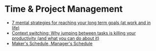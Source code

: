 # Time & Project Management

* [7 mental strategies for reaching your long term goals (at work and in life)](https://blog.rescuetime.com/mental-strategies-long-term-goals/)
* [Context switching: Why jumping between tasks is killing your productivity (and what you can do about it)](https://blog.rescuetime.com/context-switching/)
* [Maker's Schedule, Manager's Schedule](http://www.paulgraham.com/makersschedule.html)
